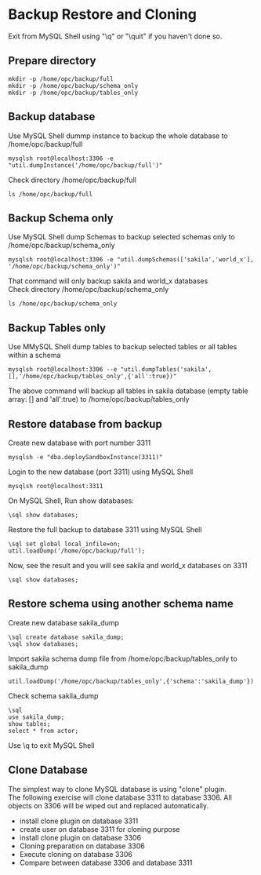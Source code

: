# Backup Restore and Cloning
Exit from MySQL Shell using "\q" or "\quit" if you haven't done so.
## Prepare directory
```
mkdir -p /home/opc/backup/full
mkdir -p /home/opc/backup/schema_only
mkdir -p /home/opc/backup/tables_only
```
## Backup database
Use MySQL Shell dummp instance to backup the whole database to /home/opc/backup/full
```
mysqlsh root@localhost:3306 -e "util.dumpInstance('/home/opc/backup/full')"
```
Check directory /home/opc/backup/full
```
ls /home/opc/backup/full
```
## Backup Schema only
Use MySQL Shell dump Schemas to backup selected schemas only to /home/opc/backup/schema_only 
```
mysqlsh root@localhost:3306 -e "util.dumpSchemas(['sakila','world_x'], '/home/opc/backup/schema_only')"
```
That command will only backup sakila and world_x databases </br>
Check directory /home/opc/backup/schema_only
```
ls /home/opc/backup/schema_only
```
## Backup Tables only
Use MMySQL Shell dump tables to backup selected tables or all tables within a schema
```
mysqlsh root@localhost:3306 --e "util.dumpTables('sakila',[],'/home/opc/backup/tables_only',{'all':true})"
```
The above command will backup all tables in sakila database (empty table array: [] and 'all':true) to /home/opc/backup/tables_only
## Restore database from backup
Create new database with port number 3311
```
mysqlsh -e "dba.deploySandboxInstance(3311)"
```
Login to the new database (port 3311) using MySQL Shell
```
mysqlsh root@localhost:3311 
```
On MySQL Shell, Run show databases:
```
\sql show databases;
```
Restore the full backup to database 3311 using MySQL Shell
```
\sql set global local_infile=on;
util.loadDump('/home/opc/backup/full');
```
Now, see the result and you will see sakila and world_x databases on 3311
```
\sql show databases;
```
## Restore schema using another schema name
Create new database sakila_dump
```
\sql create database sakila_dump;
\sql show databases;
```
Import sakila schema dump file from  /home/opc/backup/tables_only to sakila_dump
```
util.loadDump('/home/opc/backup/tables_only',{'schema':'sakila_dump'})
```
Check schema sakila_dump
```
\sql
use sakila_dump;
show tables;
select * from actor;
```
Use \q to exit MySQL Shell
## Clone Database
The simplest way to clone MySQL database is using "clone" plugin. </br>
The following exercise will clone database 3311 to database 3306. All objects on 3306 will be wiped out and replaced automatically. </br>
- install clone plugin on database 3311
- create user on database 3311 for cloning purpose
- install clone plugin on database 3306
- Cloning preparation on database 3306
- Execute cloning on database 3306
- Compare between database 3306 and database 3311








